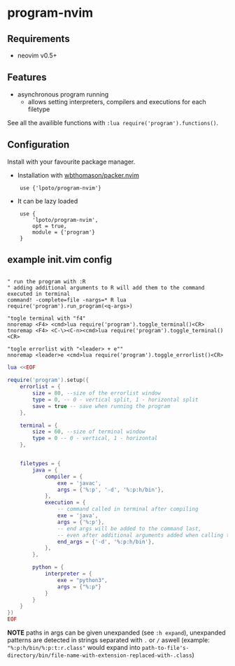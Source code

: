 # program-nvim

## Requirements

- neovim v0.5+

## Features

- asynchronous program running
  - allows setting interpreters, compilers and executions for each filetype

See all the availible functions with `:lua require('program').functions()`.

## Configuration

Install with your favourite package manager.

- Installation with [wbthomason/packer.nvim](https://github.com/wbthomason/packer.nvim)

```
	use {'lpoto/program-nvim'}
```

- It can be lazy loaded

```
	use {
		'lpoto/program-nvim',
		opt = true,
		module = {'program'}
	}
```

## example init.vim config

```VIM

" run the program with :R
" adding additional arguments to R will add them to the command executed in terminal
command! -complete=file -nargs=* R lua require('program').run_program(<q-args>)

"togle terminal with "f4"
nnoremap <F4> <cmd>lua require('program').toggle_terminal()<CR>
tnoremap <F4> <C-\><C-n><cmd>lua require('program').toggle_terminal()<CR>

"togle errorlist with "<leader> + e""
nnoremap <leader>e <cmd>lua require('program').toggle_errorlist()<CR>

```

```LUA
lua <<EOF

require('program').setup({
	errorlist = {
		size = 80, --size of the errorlist window
		type = 0, -- 0 - vertical split, 1 - horizontal split
		save = true -- save when running the program
	},

	terminal = {
		size = 60, --size of terminal window
		type = 0 -- 0 - vertical, 1 - horizontal
	},


	filetypes = {
		java = {
			compiler = {
				exe = 'javac',
				args = {'%:p', '-d', '%:p:h/bin'},
			},
			execution = {
				-- command called in terminal after compiling
				exe = 'java',
				args = {'%:p'},
				-- end args will be added to the command last,
				-- even after additional arguments added when calling the function
				end_args = {'-d', '%:p:h/bin'},
			},
		},

		python = {
			interpreter = {
				exe = "python3",
				args = {"%:p"}
			}
		}
	}
})
EOF

```

**NOTE** paths in args can be given unexpanded (see `:h expand`),
unexpanded patterns are detected in strings separated with `.` or `/` aswell
(example: `"%:p:h/bin/%:p:t:r.class"` would expand into `path-to-file's-directory/bin/file-name-with-extension-replaced-with-.class`)
